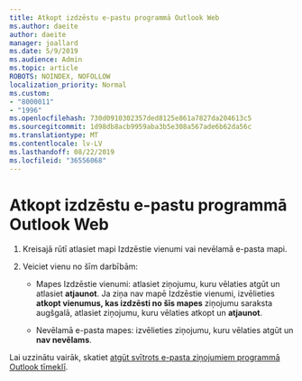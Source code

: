 ```yaml
---
title: Atkopt izdzēstu e-pastu programmā Outlook Web
ms.author: daeite
author: daeite
manager: joallard
ms.date: 5/9/2019
ms.audience: Admin
ms.topic: article
ROBOTS: NOINDEX, NOFOLLOW
localization_priority: Normal
ms.custom:
- "8000011"
- "1996"
ms.openlocfilehash: 730d0910302357ded8125e861a7827da204613c5
ms.sourcegitcommit: 1d98db8acb9959aba3b5e308a567ade6b62da56c
ms.translationtype: MT
ms.contentlocale: lv-LV
ms.lasthandoff: 08/22/2019
ms.locfileid: "36556068"
---
```

# <a name="recover-deleted-email-in-outlook-on-the-web"></a>Atkopt izdzēstu e-pastu programmā Outlook Web

1. Kreisajā rūtī atlasiet mapi Izdzēstie vienumi vai nevēlamā e-pasta mapi.

2. Veiciet vienu no šīm darbībām:

    - Mapes Izdzēstie vienumi: atlasiet ziņojumu, kuru vēlaties atgūt un atlasiet **atjaunot**. Ja ziņa nav mapē Izdzēstie vienumi, izvēlieties **atkopt vienumus, kas izdzēsti no šīs mapes** ziņojumu saraksta augšgalā, atlasiet ziņojumu, kuru vēlaties atkopt un **atjaunot**.

    - Nevēlamā e-pasta mapes: izvēlieties ziņojumu, kuru vēlaties atgūt un **nav nevēlams**.

Lai uzzinātu vairāk, skatiet [atgūt svītrots e-pasta ziņojumiem programmā Outlook tīmeklī](https://support.office.com/article/a8ca78ac-4721-4066-95dd-571842e9fb11).
